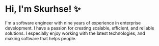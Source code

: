 # Hi, I'm Skurhse! ✨

I'm a software engineer with nine years of experience in enterprise development. I have a passion for creating scalable, efficient, and reliable solutions. I especially enjoy working with the latest technologies, and making software that helps people.
